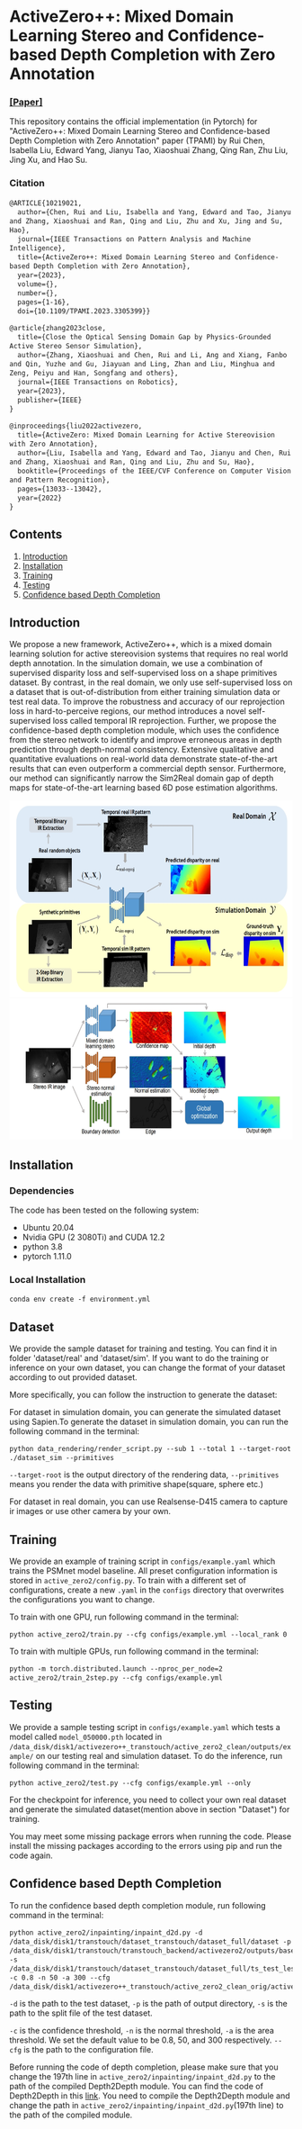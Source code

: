 # ActiveZero++: Mixed Domain Learning Stereo and Confidence-based Depth Completion with Zero Annotation
### [[Paper]](https://ieeexplore.ieee.org/document/10219021)
This repository contains the official implementation (in Pytorch) for "ActiveZero++: Mixed Domain Learning Stereo and Confidence-based Depth Completion with Zero Annotation" paper (TPAMI) by Rui Chen, Isabella Liu, Edward Yang, Jianyu Tao, Xiaoshuai Zhang, Qing Ran, Zhu Liu, Jing Xu, and Hao Su.

### Citation
```
@ARTICLE{10219021,
  author={Chen, Rui and Liu, Isabella and Yang, Edward and Tao, Jianyu and Zhang, Xiaoshuai and Ran, Qing and Liu, Zhu and Xu, Jing and Su, Hao},
  journal={IEEE Transactions on Pattern Analysis and Machine Intelligence}, 
  title={ActiveZero++: Mixed Domain Learning Stereo and Confidence-based Depth Completion with Zero Annotation}, 
  year={2023},
  volume={},
  number={},
  pages={1-16},
  doi={10.1109/TPAMI.2023.3305399}}

```

```
@article{zhang2023close,
  title={Close the Optical Sensing Domain Gap by Physics-Grounded Active Stereo Sensor Simulation},
  author={Zhang, Xiaoshuai and Chen, Rui and Li, Ang and Xiang, Fanbo and Qin, Yuzhe and Gu, Jiayuan and Ling, Zhan and Liu, Minghua and Zeng, Peiyu and Han, Songfang and others},
  journal={IEEE Transactions on Robotics},
  year={2023},
  publisher={IEEE}
}
```

```
@inproceedings{liu2022activezero,
  title={ActiveZero: Mixed Domain Learning for Active Stereovision with Zero Annotation},
  author={Liu, Isabella and Yang, Edward and Tao, Jianyu and Chen, Rui and Zhang, Xiaoshuai and Ran, Qing and Liu, Zhu and Su, Hao},
  booktitle={Proceedings of the IEEE/CVF Conference on Computer Vision and Pattern Recognition},
  pages={13033--13042},
  year={2022}
}
```

## Contents
1. [Introduction](#introduction)
2. [Installation](#installation)
3. [Training](#training)
4. [Testing](#testing)
5. [Confidence based Depth Completion](#confidence-based-depth-completion)

## Introduction
We propose a new framework,
ActiveZero++, which is a mixed domain learning solution for active stereovision systems that requires no real world depth annotation. In
the simulation domain, we use a combination of supervised disparity loss and self-supervised loss on a shape primitives dataset. By
contrast, in the real domain, we only use self-supervised loss on a dataset that is out-of-distribution from either training simulation data or
test real data. To improve the robustness and accuracy of our reprojection loss in hard-to-perceive regions, our method introduces a novel
self-supervised loss called temporal IR reprojection. Further, we propose the confidence-based depth completion module, which uses the
confidence from the stereo network to identify and improve erroneous areas in depth prediction through depth-normal consistency.
Extensive qualitative and quantitative evaluations on real-world data demonstrate state-of-the-art results that can even outperform a
commercial depth sensor. Furthermore, our method can significantly narrow the Sim2Real domain gap of depth maps for state-of-the-art
learning based 6D pose estimation algorithms.



<div align=center><img width="650" height="350" src="pipeline_2.jpg"/></div>
<div align=center><img width="650" height="250" src="pipeline.jpg"/></div>

## Installation
### Dependencies
The code has been tested on the following system:

- Ubuntu 20.04
- Nvidia GPU (2 3080Ti) and CUDA 12.2
- python 3.8
- pytorch 1.11.0


### Local Installation
```
conda env create -f environment.yml
```

## Dataset
We provide the sample dataset for training and testing. You can find it in folder 'dataset/real' and 'dataset/sim'.  If you want to do the training or inference on your own dataset, you can change the format of your dataset according to out provided dataset.

More specifically, you can follow the instruction to generate the dataset:

For dataset in simulation domain, you can generate the simulated dataset using Sapien.To generate the dataset in simulation domain, you can run the following command in the terminal:
```
python data_rendering/render_script.py --sub 1 --total 1 --target-root ./dataset_sim --primitives
```
`--target-root` is the output directory of the rendering data, `--primitives` means you render the data with primitive shape(square, sphere etc.)

For dataset in real domain, you can use Realsense-D415 camera to capture ir images or use other camera by your own.

## Training
We provide an example of training script in `configs/example.yaml` which trains the PSMnet model baseline. All preset configuration information is stored in `active_zero2/config.py`. To train with a different set of configurations, create a new `.yaml` in the `configs` directory that overwrites the configurations you want to change.

To train with one GPU, run following command in the terminal:
```
python active_zero2/train.py --cfg configs/example.yml --local_rank 0
```

To train with multiple GPUs, run following command in the terminal:
```
python -m torch.distributed.launch --nproc_per_node=2 active_zero2/train_2step.py --cfg configs/example.yml
```


## Testing
We provide a sample testing script in `configs/example.yaml` which tests a model called `model_050000.pth` located in `/data_disk/disk1/activezero++_transtouch/active_zero2_clean/outputs/example/` on our testing real and simulation dataset. 
To do the inference, run following command in the terminal:

```
python active_zero2/test.py --cfg configs/example.yml --only
```
For the checkpoint for inference, you need to collect your own real dataset and generate the simulated dataset(mention above in section "Dataset") for training.

You may meet some missing package errors when running the code. Please install the missing packages according to the errors using pip and run the code again.

## Confidence based Depth Completion
To run the confidence based depth completion module, run following command in the terminal:
```
python active_zero2/inpainting/inpaint_d2d.py -d /data_disk/disk1/transtouch/dataset_transtouch/dataset_full/dataset -p /data_disk/disk1/transtouch/transtouch_backend/activezero2/outputs/baseline/model_070000_test -s /data_disk/disk1/transtouch/dataset_transtouch/dataset_full/ts_test_less.txt -c 0.8 -n 50 -a 300 --cfg /data_disk/disk1/activezero++_transtouch/active_zero2_clean_orig/active_zero2_clean/configs/example.yml
```
`-d` is the path to the test dataset, `-p` is the path of output directory, `-s` is the path to the split file of the test dataset.

`-c` is the confidence threshold, `-n` is the normal threshold, `-a` is the area threshold. We set the default value to be 0.8, 50, and 300 respectively. `--cfg` is the path to the configuration file.

Before running the code of depth completion, please make sure that you change the 197th line in `active_zero2/inpainting/inpaint_d2d.py` to the path of the compiled Depth2Depth module. You can find the code of Depth2Depth in this [link]( https://github.com/Shreeyak/cleargrasp). You need to compile the Depth2Depth module and change the path in `active_zero2/inpainting/inpaint_d2d.py`(197th line) to the path of the compiled module.

